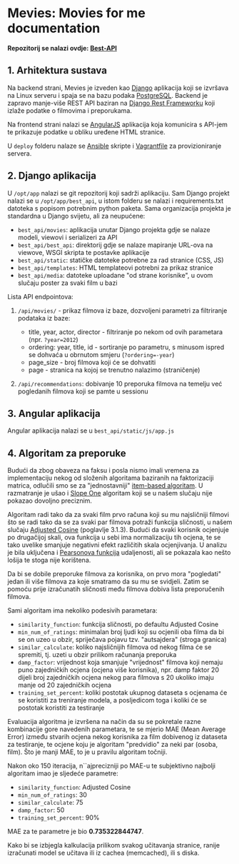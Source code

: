 # Mevies: Movies for me documentation

**Repozitorij se nalazi ovdje: [Best-API](https://bitbucket.org/chojux/best-api/overview)**

## 1. Arhitektura sustava
Na backend strani, Mevies je izveden kao [Django](https://www.djangoproject.com/) aplikacija koji se izvršava na Linux serveru i spaja se na bazu podaka [PostgreSQL](http://www.postgresql.org/). Backend je zapravo manje-više REST API baziran na [Django Rest Frameworku](http://www.django-rest-framework.org/) koji izlaže podatke o filmovima i preporukama.

Na frontend strani nalazi se [AngularJS](http://angularjs.org/) aplikacija koja komunicira s API-jem te prikazuje podatke u obliku uređene HTML stranice.

U `deploy` folderu nalaze se [Ansible](http://docs.ansible.com/index.html) skripte i [Vagrantfile](http://www.vagrantup.com/) za provizioniranje servera.

## 2. Django aplikacija
U `/opt/app` nalazi se git repozitorij koji sadrži aplikaciju. Sam Django projekt nalazi se u `/opt/app/best_api`, u istom folderu se nalazi i requirements.txt datoteka s popisom potrebnim python paketa. Sama organizacija projekta je standardna u Django svijetu, ali za neupućene:

* `best_api/movies`: aplikacija unutar Django projekta gdje se nalaze modeli, viewovi i serializeri za API
* `best_api/best_api`: direktorij gdje se nalaze mapiranje URL-ova na viewove, WSGI skripta te postavke aplikacije
* `best_api/static`: statičke datoteke potrebne za rad stranice (CSS, JS)  
* `best_api/templates`: HTML templateovi potrebni za prikaz stranice
* `best_api/media`: datoteke uploadane "od strane korisnike", u ovom slučaju poster za svaki film u bazi

Lista API endpointova:

1. `/api/movies/` - prikaz filmova iz baze, dozvoljeni parametri za filtriranje podataka iz baze:
	
	* title, year, actor, director - filtriranje po nekom od ovih parametara (npr. `?year=2012`)
	* ordering: year, title, id - sortiranje po parametru, s minusom ispred se dohvaća u obrnutom smjeru (`?ordering=-year`)
	* page_size - broj filmova koji će se dohvatiti
	* page - stranica na kojoj se trenutno nalazimo (straničenje)
	
2. `/api/recommendations`: dobivanje 10 preporuka filmova na temelju već pogledanih filmova koji se pamte u sessionu

## 3. Angular aplikacija
Angular aplikacija nalazi se u `best_api/static/js/app.js`

## 4. Algoritam za preporuke
Budući da zbog obaveza na faksu i posla nismo imali vremena za implementaciju nekog od složenih algoritama baziranih na faktorizaciji matrica, odlučili smo se za "jednostavniji" [item-based algoritam](https://en.wikipedia.org/wiki/Collaborative_filtering#Memory-based). U razmatranje je ušao i [Slope One](https://en.wikipedia.org/wiki/Slope_One) algoritam koji se u našem slučaju nije pokazao dovoljno preciznim.

Algoritam radi tako da za svaki film prvo računa koji su mu najsličniji filmovi što se radi tako da se za svaki par filmova potraži funkcija sličnosti, u našem slučaju [Adjusted Cosine](http://www.stat.osu.edu/~dmsl/Sarwar_2001.pdf) (poglavlje 3.1.3). Budući da svaki korisnik ocjenjuje po drugačijoj skali, ova funkcija u sebi ima normalizaciju tih ocjena, te se tako uvelike smanjuje negativni efekt različitih skala ocjenjivanja. U analizu je bila uključena i [Pearsonova funkcija](https://en.wikipedia.org/wiki/Pearson_product-moment_correlation_coefficient) udaljenosti, ali se pokazala kao nešto lošija te stoga nije korištena.

Da bi se dobile preporuke filmova za korisnika, on prvo mora "pogledati" jedan ili više filmova za koje smatramo da su mu se svidjeli. Zatim se pomoću prije izračunatih sličnosti među filmova dobiva lista preporučenih filmova.

Sami algoritam ima nekoliko podesivih parametara:

* `similarity_function`: funkcija sličnosti, po defaultu Adjusted Cosine
* `min_num_of_ratings`: minimalan broj ljudi koji su ocjenili oba filma da bi se on uzeo u obzir, spriječava pojavu tzv. "autsajdera" (stroga granica)
* `similar_calculate`: koliko najsličnijih filmova od nekog filma će se spremiti, tj. uzeti u obzir prilikom računanja preporuka
* `damp_factor`: vrijednost koja smanjuje "vrijednost" filmova koji nemaju puno zajedničkih ocjena (ocjena više korisnika), npr. damp faktor 20 dijeli broj zajedničkih ocjena nekog para filmova s 20 ukoliko imaju manje od 20 zajedničkih ocjena
* `training_set_percent`: koliki postotak ukupnog dataseta s ocjenama će se koristiti za treniranje modela, a posljedicom toga i koliki će se postotak koristiti za testiranje

Evaluacija algoritma je izvršena na način da su se pokretale razne kombinacije gore navedenih parametara, te se mjerio MAE (Mean Average Error) između stvarih ocjena nekog korisnika za film dobivenog iz dataseta za testiranje, te ocjene koju je algoritam "predvidio" za neki par (osoba, film). Što je manji MAE, to je u pravilu algoritam točniji.

Nakon oko 150 iteracija, n``ajprecizniji po MAE-u te subjektivno najbolji algoritam imao je sljedeće parametre:

* `similarity_function`: Adjusted Cosine
* `min_num_of_ratings`: 30
* `similar_calculate`: 75
* `damp_factor`: 50
* `training_set_percent`: 90%

MAE za te parametre je bio **0.735322844747**.

Kako bi se izbjegla kalkulacija prilikom svakog učitavanja stranice, ranije izračunati model se učitava ili iz cachea (memcached), ili s diska.